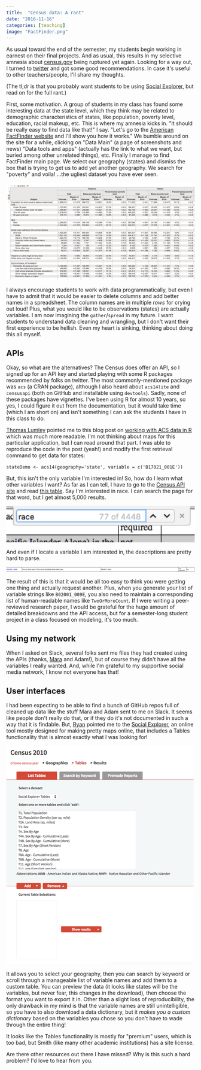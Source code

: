 ```yaml
---
title:  "Census data: A rant" 
date: "2016-11-16"
categories: [teaching]
image: "FactFinder.png"
---
```


As usual toward the end of the semester, my students begin working in earnest on their final projects. And as usual, this results in my selective amnesia about [census.gov](http://www.census.gov) being ruptured yet again. Looking for a way out, I turned to [twitter](https://twitter.com/AmeliaMN/status/798620977202663424) and got some good recommendations. In case it's useful to other teachers/people, I'll share my thoughts.

(The tl;dr is that you probably want students to be using [Social Explorer](http://www.socialexplorer.com/), but read on for the full rant.)

First, some motivation. A group of students in my class has found some interesting data at the state level, which they think may be related to demographic characteristics of states, like population, poverty level, education, racial makeup, etc. This is where my amnesia kicks in. "It should be really easy to find data like that!" I say. "Let's go to the [American FactFinder website](http://factfinder.census.gov/) and I'll show you how it works." We bumble around on the site for a while, clicking on "Data Main" (a page of screenshots and news) "Data tools and apps" (actually has the link to what we want, but buried among other unrelated things), etc. Finally I manage to find FactFinder main page. We select our geography (states) and dismiss the box that is trying to get us to add yet another geography. We search for "poverty" and voila! ...the ugliest dataset you have ever seen.

[![An ugly table](FactFinder.png)](https://factfinder.census.gov/faces/tableservices/jsf/pages/productview.xhtml?pid=ACS_14_5YR_S1701&prodType=table)

I always encourage students to work with data programmatically, but even I have to admit that it would be easier to delete columns and add better names in a spreadsheet. The column names are in multiple *rows* for crying out loud! Plus, what you would like to be observations (states) are actually variables. I am now imagining the `gather`/`spread` in my future. I want students to understand data cleaning and wrangling, but I don't want their first experience to be hellish. Even my heart is sinking, thinking about doing this all myself.

## APIs

Okay, so what are the alternatives? The Census does offer an API, so I signed up for an API key and started playing with some R packages recommended by folks on twitter. The most commonly-mentioned package was `acs` (a CRAN package), although I also heard about `acs14lite` and `censusapi` (both on GitHub and installable using `devtools`). Sadly, none of these packages have vignettes. I've been using R for almost 10 years, so yes, I could figure it out from the documentation, but it would take time (which I am short on) and isn't something I can ask the students I have in this class to do.

[Thomas Lumley](http://www.statschat.org.nz/) pointed me to this blog post on [working with ACS data in R](http://dlab.berkeley.edu/blog/season-sharing-data-working-newly-released-census-2010-2014-acs-5-year-data-r) which was much more readable. I'm not thinking about maps for this particular application, but I can read around that part. I was able to reproduce the code in the post (yeah!) and modify the first retrieval command to get data for states:

```         
stateDemo <- acs14(geography='state', variable = c('B17021_001E'))
```

But, this isn't the only variable I'm interested in! So, how do I learn what other variables I want? As far as I can tell, I have to go to the [Census API site](http://api.census.gov/) and read [this table](http://api.census.gov/data/2015/acs1/variables.html). Say I'm interested in race. I can search the page for that word, but I get almost 5,000 results.

![Results of searching for \`race'](RaceSearch.png)

And even if I locate a variable I am interested in, the descriptions are pretty hard to parse.

![Variable description](VariableDescription.png)

The result of this is that it would be all too easy to think you were getting one thing and actually request another. Plus, when you generate your list of variable strings like `B02001_009E`, you also need to maintain a corresponding list of human-readable names like `TwoOrMoreCount`. If I were writing a peer-reviewed research paper, I would be grateful for the huge amount of detailed breakdowns and the API access, but for a semester-long student project in a class focused on modeling, it's too much.

## Using my network

When I asked on Slack, several folks sent me files they had created using the APIs (thanks, [Mara](https://twitter.com/dataandme) and Adam!), but of course they didn't have all the variables I really wanted. And, while I'm grateful to my supportive social media network, I know not everyone has that!

## User interfaces

I had been expecting to be able to find a bunch of GitHub repos full of cleaned up data like the stuff Mara and Adam sent to me on Slack. It seems like people don't really do that, or if they do it's not documented in such a way that it is findable. But, [Ryan](https://twitter.com/ryan_boyer2) pointed me to the [Social Explorer](http://www.socialexplorer.com/), an online tool mostly designed for making pretty maps online, that includes a Tables functionality that is almost exactly what I was looking for!

![Social Explorer](SocialExplorer.png)

It allows you to select your geography, then you can search by keyword or scroll through a manageable list of variable names and add them to a custom table. You can preview the data (it looks like states will be the variables, but never fear, this changes in the download), then choose the format you want to export it in. Other than a slight loss of reproducibility, the only drawback in my mind is that the variable names are still unintelligible, so you have to also download a data dictionary, but it *makes you a custom dictionary* based on the variables you chose so you don't have to wade through the entire thing!

It looks like the Tables functionality is mostly for "premium" users, which is too bad, but Smith (like many other academic institutions) has a site license.

Are there other resources out there I have missed? Why is this such a hard problem? I'd love to hear from you.
